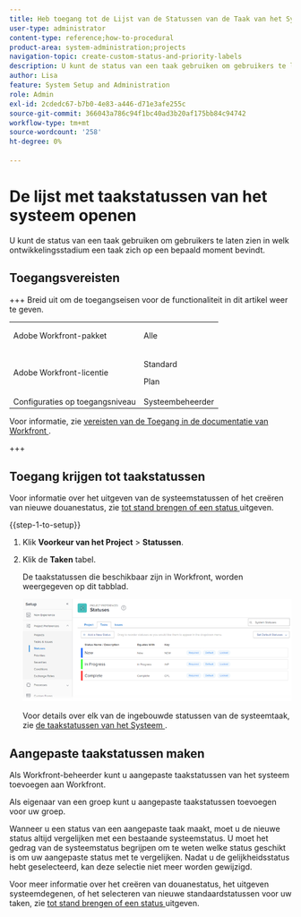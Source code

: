 ```yaml
---
title: Heb toegang tot de Lijst van de Statussen van de Taak van het Systeem
user-type: administrator
content-type: reference;how-to-procedural
product-area: system-administration;projects
navigation-topic: create-custom-status-and-priority-labels
description: U kunt de status van een taak gebruiken om gebruikers te laten zien in welk ontwikkelingsstadium een taak zich op een bepaald moment bevindt.
author: Lisa
feature: System Setup and Administration
role: Admin
exl-id: 2cdedc67-b7b0-4e83-a446-d71e3afe255c
source-git-commit: 366043a786c94f1bc40ad3b20af175bb84c94742
workflow-type: tm+mt
source-wordcount: '258'
ht-degree: 0%

---
```


# De lijst met taakstatussen van het systeem openen

U kunt de status van een taak gebruiken om gebruikers te laten zien in welk ontwikkelingsstadium een taak zich op een bepaald moment bevindt.

## Toegangsvereisten

+++ Breid uit om de toegangseisen voor de functionaliteit in dit artikel weer te geven.

<table style="table-layout:auto"> 
 <col> 
 <col> 
 <tbody> 
  <tr> 
   <td>Adobe Workfront-pakket</td> 
   <td><p>Alle</p></td> 
  </tr> 
  <tr> 
   <td>Adobe Workfront-licentie</td> 
   <td><p>Standard</p>
       <p>Plan</p></td>
  </tr> 
  <tr> 
   <td>Configuraties op toegangsniveau</td> 
   <td>Systeembeheerder</td> 
  </tr> 
 </tbody> 
</table>

Voor informatie, zie [ vereisten van de Toegang in de documentatie van Workfront ](/help/quicksilver/administration-and-setup/add-users/access-levels-and-object-permissions/access-level-requirements-in-documentation.md).

+++

## Toegang krijgen tot taakstatussen

Voor informatie over het uitgeven van de systeemstatussen of het creëren van nieuwe douanestatus, zie [ tot stand brengen of een status ](../../../administration-and-setup/customize-workfront/creating-custom-status-and-priority-labels/create-or-edit-a-status.md) uitgeven.

{{step-1-to-setup}}

1. Klik **Voorkeur van het Project** > **Statussen**.

1. Klik de **Taken** tabel.

   De taakstatussen die beschikbaar zijn in Workfront, worden weergegeven op dit tabblad.

   ![ status van de Taak ](assets/task-status.png)

   Voor details over elk van de ingebouwde statussen van de systeemtaak, zie [ de taakstatussen van het Systeem ](../../../administration-and-setup/customize-workfront/creating-custom-status-and-priority-labels/system-task-statuses.md).

## Aangepaste taakstatussen maken

Als Workfront-beheerder kunt u aangepaste taakstatussen van het systeem toevoegen aan Workfront.

Als eigenaar van een groep kunt u aangepaste taakstatussen toevoegen voor uw groep.

Wanneer u een status van een aangepaste taak maakt, moet u de nieuwe status altijd vergelijken met een bestaande systeemstatus. U moet het gedrag van de systeemstatus begrijpen om te weten welke status geschikt is om uw aangepaste status met te vergelijken. Nadat u de gelijkheidsstatus hebt geselecteerd, kan deze selectie niet meer worden gewijzigd.

Voor meer informatie over het creëren van douanestatus, het uitgeven systeemdegenen, of het selecteren van nieuwe standaardstatussen voor uw taken, zie [ tot stand brengen of een status ](../../../administration-and-setup/customize-workfront/creating-custom-status-and-priority-labels/create-or-edit-a-status.md) uitgeven.
